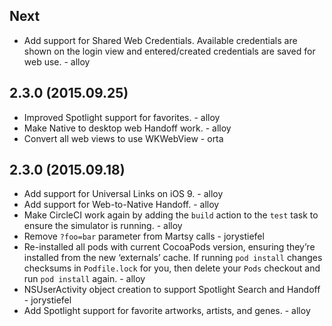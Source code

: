 ## Next

* Add support for Shared Web Credentials. Available credentials are shown on the login view and entered/created credentials are saved for web use. - alloy

## 2.3.0 (2015.09.25)

* Improved Spotlight support for favorites. - alloy
* Make Native to desktop web Handoff work. - alloy
* Convert all web views to use WKWebView - orta

## 2.3.0 (2015.09.18)

* Add support for Universal Links on iOS 9. - alloy
* Add support for Web-to-Native Handoff. - alloy
* Make CircleCI work again by adding the `build` action to the `test` task to ensure the simulator is running. - alloy
* Remove `?foo=bar` parameter from Martsy calls - jorystiefel
* Re-installed all pods with current CocoaPods version, ensuring they’re installed from the new ‘externals’ cache. If running `pod install` changes checksums in `Podfile.lock` for you, then delete your `Pods` checkout and run `pod install` again. - alloy
* NSUserActivity object creation to support Spotlight Search and Handoff - jorystiefel
* Add Spotlight support for favorite artworks, artists, and genes. - alloy
